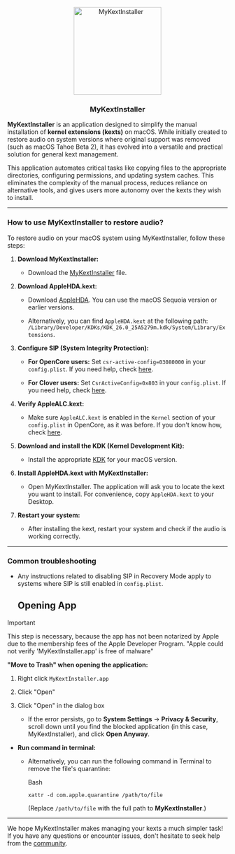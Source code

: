 <p align="center">
  <img alt="MyKextInstaller" src="https://i.ibb.co/JFMXDWyC/My-Kext-Installer-Icon.png" width="200">
</p>
<h3 align="center">MyKextInstaller</h3>


**MyKextInstaller** is an application designed to simplify the manual installation of  **kernel extensions (kexts)**  on macOS. While initially created to restore audio on system versions where original support was removed (such as macOS Tahoe Beta 2), it has evolved into a versatile and practical solution for general kext management.

This application automates critical tasks like copying files to the appropriate directories, configuring permissions, and updating system caches. This eliminates the complexity of the manual process, reduces reliance on alternative tools, and gives users more autonomy over the kexts they wish to install.

---

### How to use MyKextInstaller to restore audio?

To restore audio on your macOS system using MyKextInstaller, follow these steps:

1.  **Download MyKextInstaller:**
    
    -   Download the [MyKextInstaller](https://github.com/Mirone/MyKextInstaller/releases/latest/download/MyKextInstaller.zip) file.
        
2.  **Download AppleHDA.kext:**
    
    -   Download  [AppleHDA](https://github.com/Mirone/MyKextInstaller/releases/latest/download/AppleHDA.zip). You can use the macOS Sequoia version or earlier versions.
        
    -   Alternatively, you can find  `AppleHDA.kext`  at the following path:  `/Library/Developer/KDKs/KDK_26.0_25A5279m.kdk/System/Library/Extensions`.
        
3.  **Configure SIP (System Integrity Protection):**
    
    -   **For OpenCore users:**  Set  `csr-active-config=03080000`  in your  `config.plist`. If you need help, check [here](https://dortania.github.io/OpenCore-Install-Guide/troubleshooting/extended/post-issues.html#disabling-sip).
        
    -   **For Clover users:**  Set  `CsrActiveConfig=0x803`  in your  `config.plist`. If you need help, check [here](https://github.com/CloverHackyColor/Clover-Documentation?tab=readme-ov-file#csractiveconfig).
        
4.  **Verify AppleALC.kext:**
    
    -   Make sure  `AppleALC.kext`  is enabled in the  `Kernel`  section of your  `config.plist`  in OpenCore, as it was before. If you don't know how, check [here](https://dortania.github.io/OpenCore-Install-Guide/config.plist/#config-plist-setup%5D(https://dortania.github.io/OpenCore-Install-Guide/config.plist/%23config-plist-setup)).
        
5.  **Download and install the KDK (Kernel Development Kit):**
    
    -   Install the appropriate [KDK](https://github.com/dortania/KdkSupportPkg/releases) for your macOS version.
        
6.  **Install AppleHDA.kext with MyKextInstaller:**
    
    -   Open MyKextInstaller. The application will ask you to locate the kext you want to install. For convenience, copy  `AppleHDA.kext`  to your Desktop.
        
7.  **Restart your system:**
    
    -   After installing the kext, restart your system and check if the audio is working correctly.
        

----------

### Common troubleshooting

-   Any instructions related to disabling SIP in Recovery Mode apply to systems where SIP is still enabled in  `config.plist`.
    
    ## Opening App
> [!IMPORTANT]
> This step is necessary, because the app has not been notarized by Apple due to the membership fees of the    Apple Developer Program. "Apple could not verify 'MyKextInstaller.app' is free of malware"
> 
**"Move to Trash" when opening the application:**

1. Right click `MyKextInstaller.app`
2. Click "Open"
3. Click "Open" in the dialog box
        
    -   If the error persists, go to  **System Settings**  →  **Privacy & Security**, scroll down until you find the blocked application (in this case, MyKextInstaller), and click  **Open Anyway**.
        
-   **Run command in terminal:**
    
    -   Alternatively, you can run the following command in Terminal to remove the file's quarantine:
        
        Bash
        
        ```
        xattr -d com.apple.quarantine /path/to/file
        ```
        
        (Replace  `/path/to/file`  with the full path to **MyKextInstaller**.)
        

----------

We hope MyKextInstaller makes managing your kexts a much simpler task! If you have any questions or encounter issues, don't hesitate to seek help from the [community](https://www.insanelymac.com/forum/topic/361340-mykextinstaller/#comment-2836303).
